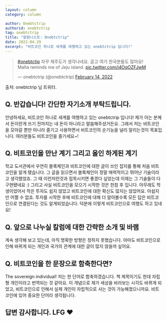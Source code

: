 ```yaml
---
layout: column
category: column

author: Onebtctrip
authorid: onebtctrip
tag: onebtctrip
title: "칼럼니스트: Onebtctrip"
date: 2022-04-29
excerpt: "비트코인 하나로 세계를 여행하고 있는 onebtctrip 입니다!"
---
```


<blockquote class="twitter-tweet"><p lang="ko" dir="ltr"><a href="https://twitter.com/hashtag/onebtctip?src=hash&amp;ref_src=twsrc%5Etfw">#onebtctip</a> 자꾸 제주도가 생각나네요. 글고 여기 한국분들도 많아요!<br>Malta reminds me of Jeju island. <a href="https://t.co/j4OqOZFJwM">pic.twitter.com/j4OqOZFJwM</a></p>&mdash; onebtctrip (@onebtctrip) <a href="https://twitter.com/onebtctrip/status/1493064957264633856?ref_src=twsrc%5Etfw">February 14, 2022</a></blockquote> <script async src="https://platform.twitter.com/widgets.js" charset="utf-8"></script>
출처: onebtctrip 님 트위터.

## Q. 반갑습니다! 간단한 자기소개 부탁드립니다.

안녕하세요, 비트코인 하나로 세계를 여행하고 있는 onebtctrip 입니다! 제가 아는 분께서 돈이란게 쓰기 전까지는 내 돈이 아니라고 말씀해주셨거든요. 그래서 저는 비트코인을 모아갈 뿐만 아니라 즐기고 사용하면서 비트코인의 순기능을 널리 알리는것이 목표입니다. 여러분들도 비트코인을 즐기세요~! 

## Q. 비트코인을 만난 계기 그리고 올인 하게된 계기
학교 도서관에서 우연히 블록체인과 비트코인에 대한 글이 쓰인 잡지를 통해 처음 비트코인을 알게 됐습니다. 그 글을 읽으면서 블록체인이 정말 매력적이고 뛰어난 기술이라고 생각했었죠. 그 때 이런저런것과 접목시키면 좋겠다 싶었는데 이제는 그 기술들이 다 구현됐네요 :) 
그리고 사실 비트코인을 모으기 시작한 것은 한참 후 입니다. 아무래도 학생이었어서 작은 투자도 쉽지 않았고 비트코인에 대한 확신도 많지는 않았어요. 아쉽지만 어쩔 수 없죠. 투자를 시작한 후에 비트코인에 대해 더 알아볼수록 모든 답은 비트코인으로 연결된다는 것도 알게되었습니다. 덕분에 이렇게 비트코인으로 여행도 하고 있네요! 


## Q. 앞으로 나누실 칼럼에 대한 간략한 소개 및 바램

계속 생각해 보고 있는데, 아직 명확한 방향은 정하지 못했습니다. 아마도 비트코인으로 인해 바뀌게 되는 개인과 국가의 관계에 대한 글이 많지 않을까 싶어요. 

## Q. 비트코인을 한 문장으로 함축한다면?

The sovereign individual!
저는 한 단어로 함축하겠습니다. 책 제목이기도 한데 자립형 개인이라고 번역되는 것 같아요. 이 개념으로 제가 세상을 바라보는 시각도 바뀌게 되었고, 비트코인으로 인해서 실제 개인이 자립적으로 사는 것이 가능해졌으니까요. 비트코인에 있어 중요한 단어라 생각됩니다.

## 답변 감사합니다. LFG ♥️
